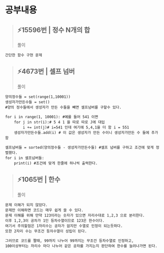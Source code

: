 # 공부내용 



> ⚡15596번 | 정수 N개의 합
> ------------
>  풀이
```
간단한 함수 구현 문제
```

> ⚡4673번 | 셀프 넘버
> ------------
>  풀이
```
양의정수들 = set(range(1,10001))
생성자가만든수들 = set()
#양의 정수들에서 생성자가 만든 수들을 빼면 셀프넘버를 구할수 있다.

for i in range(1, 10001): #예를 들어 541 이면
    for j in str(i):# 5 4 1 을 따로 따로 J에 대입
        i += int(j)# i=541 인데 여기에 5,4,1을 더 함 i = 551
    생성자가만든수들.add(i) # 이 값은 생성자가 만든 수이니 생성자가만든 수 들에 추가함
    
셀프넘버들 = sorted(양의정수들 - 생성자가만든수들) #셀프 넘버를 구하고 조건에 맞게 정렬했다.
for i in 셀프넘버들:
    print(i) #조건에 맞게 한줄에 하나씩 출력한다.
```

> ⚡1065번 | 한수
> ------------
>  풀이
```
문제 이해가 되지 않았다.
문제만 이해하면 코드는 매우 쉽게 쓸 수 있다.
문제 이해를 위해 만약 123이라는 숫자가 있으면 자리수대로 1,2,3 으로 분리한다.
이후 1,2,3이 공차가 1인 등차수열이므로 123은 한수이다.
여기서 주의할점은 1자리수는 공차가 없지만 수열로 인정이 되는듯하다.
또한 2자리 수는 무조건 등차수열이 성립이 된다. 

그러므로 코드를 짤때, 99까지 나누어 99까지는 무조건 등차수열로 인정하고,
100이상부터는 자리수 마다 나누어 같은 공차를 가지는지 판단하여 한수를 늘려나가면 된다.
```